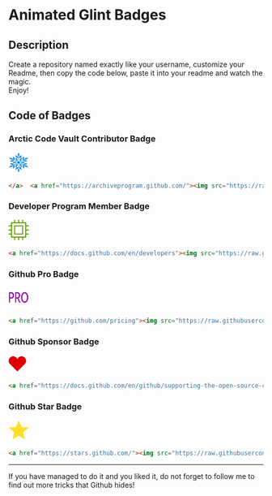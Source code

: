 # Animated Glint Badges


## Description
Create a repository named exactly like your username, customize your Readme, then copy the code below, paste it into your readme and watch the magic.
<br>
Enjoy!

## Code of Badges

### Arctic Code Vault Contributor Badge
<a href="https://archiveprogram.github.com/"><img src="https://raw.githubusercontent.com/acervenky/animated-github-badges/master/assets/acbadge.gif" width="40" height="40"></a> 

```markdown
</a>  <a href="https://archiveprogram.github.com/"><img src="https://raw.githubusercontent.com/acervenky/animated-github-badges/master/assets/acbadge.gif" width="40" height="40"></a> 
```

### Developer Program Member Badge
<a href="https://docs.github.com/en/developers"><img src="https://raw.githubusercontent.com/acervenky/animated-github-badges/master/assets/devbadge.gif" width="40" height="40"></a> 

```markdown
<a href="https://docs.github.com/en/developers"><img src="https://raw.githubusercontent.com/acervenky/animated-github-badges/master/assets/devbadge.gif" width="40" height="40"></a> 
```
### Github Pro Badge
<a href="https://github.com/pricing"><img src="https://raw.githubusercontent.com/acervenky/animated-github-badges/master/assets/pro.gif" width="40" height="40"></a> 

```markdown
<a href="https://github.com/pricing"><img src="https://raw.githubusercontent.com/acervenky/animated-github-badges/master/assets/pro.gif" width="40" height="40"></a> 
```

### Github Sponsor Badge
<a href="https://github.com/pricing"><img src="https://raw.githubusercontent.com/acervenky/animated-github-badges/master/assets/sponsorbadge.gif" width="35" height="35"></a> 

```markdown
<a href="https://docs.github.com/en/github/supporting-the-open-source-community-with-github-sponsors"><img src="https://raw.githubusercontent.com/acervenky/animated-github-badges/master/assets/sponsorbadge.gif" width="35" height="35"></a> 
```

### Github Star Badge
<a href="https://github.com/pricing"><img src="https://raw.githubusercontent.com/acervenky/animated-github-badges/master/assets/starbadge.gif" width="40" height="40"></a> 

```markdown
<a href="https://stars.github.com/"><img src="https://raw.githubusercontent.com/acervenky/animated-github-badges/master/assets/starbadge.gif" width="35" height="35"></a> 
```
---
If you have managed to do it and you liked it, do not forget to follow me to find out more tricks that Github hides!
